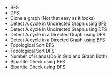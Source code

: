 - BFS
- DFS
- Clone a graph (Not that easy as it looks)
- Detect A cycle in Undirected Graph using BFS
- Detect A cycle in Undirected Graph using DFS
- Detect A cycle in a Directed Graph using DFS
- Detect A cycle in a Directed Graph using BFS
- Topological Sort BFS
- Topological Sort DFS
- Number of islands(Do in Grid and Graph Both)
- Bipartite Check using BFS
- Bipartite Check using DFS
